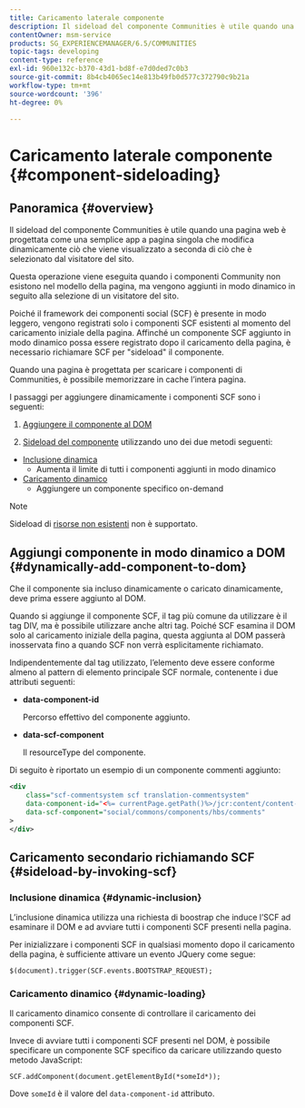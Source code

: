 ```yaml
---
title: Caricamento laterale componente
description: Il sideload del componente Communities è utile quando una pagina web è progettata come una semplice app a pagina singola che modifica dinamicamente ciò che viene visualizzato a seconda di ciò che è selezionato dal visitatore del sito
contentOwner: msm-service
products: SG_EXPERIENCEMANAGER/6.5/COMMUNITIES
topic-tags: developing
content-type: reference
exl-id: 960e132c-b370-43d1-bd8f-e7d0ded7c0b3
source-git-commit: 8b4cb4065ec14e813b49fb0d577c372790c9b21a
workflow-type: tm+mt
source-wordcount: '396'
ht-degree: 0%

---
```


# Caricamento laterale componente {#component-sideloading}

## Panoramica {#overview}

Il sideload del componente Communities è utile quando una pagina web è progettata come una semplice app a pagina singola che modifica dinamicamente ciò che viene visualizzato a seconda di ciò che è selezionato dal visitatore del sito.

Questa operazione viene eseguita quando i componenti Community non esistono nel modello della pagina, ma vengono aggiunti in modo dinamico in seguito alla selezione di un visitatore del sito.

Poiché il framework dei componenti social (SCF) è presente in modo leggero, vengono registrati solo i componenti SCF esistenti al momento del caricamento iniziale della pagina. Affinché un componente SCF aggiunto in modo dinamico possa essere registrato dopo il caricamento della pagina, è necessario richiamare SCF per &quot;sideload&quot; il componente.

Quando una pagina è progettata per scaricare i componenti di Communities, è possibile memorizzare in cache l’intera pagina.

I passaggi per aggiungere dinamicamente i componenti SCF sono i seguenti:

1. [Aggiungere il componente al DOM](#dynamically-add-component-to-dom)

1. [Sideload del componente](#sideload-by-invoking-scf) utilizzando uno dei due metodi seguenti:

* [Inclusione dinamica](#dynamic-inclusion)
   * Aumenta il limite di tutti i componenti aggiunti in modo dinamico
* [Caricamento dinamico](#dynamic-loading)
   * Aggiungere un componente specifico on-demand

>[!NOTE]
>
>Sideload di [risorse non esistenti](scf.md#add-or-include-a-communities-component) non è supportato.

## Aggiungi componente in modo dinamico a DOM {#dynamically-add-component-to-dom}

Che il componente sia incluso dinamicamente o caricato dinamicamente, deve prima essere aggiunto al DOM.

Quando si aggiunge il componente SCF, il tag più comune da utilizzare è il tag DIV, ma è possibile utilizzare anche altri tag. Poiché SCF esamina il DOM solo al caricamento iniziale della pagina, questa aggiunta al DOM passerà inosservata fino a quando SCF non verrà esplicitamente richiamato.

Indipendentemente dal tag utilizzato, l’elemento deve essere conforme almeno al pattern di elemento principale SCF normale, contenente i due attributi seguenti:

* **data-component-id**

  Percorso effettivo del componente aggiunto.

* **data-scf-component**

  Il resourceType del componente.

Di seguito è riportato un esempio di un componente commenti aggiunto:

```xml
<div
    class="scf-commentsystem scf translation-commentsystem"
    data-component-id="<%= currentPage.getPath()%>/jcr:content/content-left/comments"
    data-scf-component="social/commons/components/hbs/comments"
>
</div>
```

## Caricamento secondario richiamando SCF {#sideload-by-invoking-scf}

### Inclusione dinamica {#dynamic-inclusion}

L’inclusione dinamica utilizza una richiesta di boostrap che induce l’SCF ad esaminare il DOM e ad avviare tutti i componenti SCF presenti nella pagina.

Per inizializzare i componenti SCF in qualsiasi momento dopo il caricamento della pagina, è sufficiente attivare un evento JQuery come segue:

`$(document).trigger(SCF.events.BOOTSTRAP_REQUEST);`

### Caricamento dinamico {#dynamic-loading}

Il caricamento dinamico consente di controllare il caricamento dei componenti SCF.

Invece di avviare tutti i componenti SCF presenti nel DOM, è possibile specificare un componente SCF specifico da caricare utilizzando questo metodo JavaScript:

`SCF.addComponent(document.getElementById(*someId*));`

Dove `someId` è il valore del `data-component-id` attributo.
